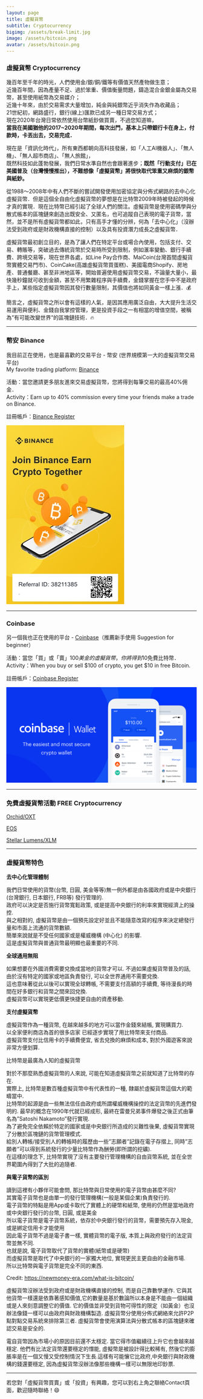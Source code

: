 ```yaml
---
layout: page
title: 虛擬貨幣
subtitle: Cryptocurrency
bigimg: /assets/break-limit.jpg
image: /assets/bitcoin.png
avatar: /assets/bitcoin.png
---
```


### 虛擬貨幣 Cryptocurrency

幾百年至千年的時光，人們使用金/銀/銅/鐵等有價值天然產物做生意；  
近幾百年間，因為產量不足、過於笨重、價值衡量問題，鑄造混合金銀金屬為交易幣，甚至使用紙幣為交易媒介；  
近幾十年來，由於交易需求大量增加，純金與純銀幣近乎消失作為收藏品；  
21世紀初，網路盛行，銀行(線上)匯款已成另一種日常交易方式；  
現在2020年台灣日常依然使用台幣紙鈔做買賣，不過您知道嘛，  
<b>當我在美國猶他的2017~2020年期間，每次出門，基本上只帶銀行卡在身上，付款時，卡丟出去，交易完成．</b>

現在是「資訊化時代」，所有東西都朝向高科技發展，如「人工AI機器人」、「無人機」、「無人超市商店」、「無人旅館」，  
既然科技如此蓬勃發展，我們日常水準自然也會跟著進步；<b>既然「行動支付」已在美國普及（台灣慢慢推出），不難想像「虛擬貨幣」將很快取代笨重又麻煩的銀幣與紙鈔。</b>

從1988～2008年中有人們不斷的嘗試開發使用加密協定與分佈式網路的去中心化虛擬貨幣．但是這個全自由化虛擬貨幣的夢想是在比特幣2009年時被發起的時候才真的實現．現在比特幣已經引起了全球人們的關注。虛擬貨幣是使用密碼學與分散式帳本的區塊鏈來創造出既安全、又匿名，也可追蹤自己表現的電子貨幣，當然，並不是所有虛擬貨幣都如此，只有高手才懂的分辨，何為「去中心化」（沒辦法受到政府或是財政機構直接的控制）以及具有投資潛力成長之虛擬貨幣．

虛擬貨幣最初創立目的，是為了讓人們在特定平台或場合內使用，包括支付、交易、轉賬等，突破過去傳統貨幣於交易時所受到限制，例如滙率變動、銀行手續費、跨境交易等，現在世界各處，如Line Pay合作商、MaiCoin(台灣首間虛擬貨幣實體交易門市)、CoinCake(高雄虛擬貨幣買蛋糕)、美國電商Shopify、房地產、普通餐廳、甚至非洲地區等，開始普遍使用虛擬貨幣交易，不論量大量小，最快幾秒鐘就可收到金額，甚至不用繁雜程序與手續費，金錢掌握在您手中不是政府手上，某些指定虛擬貨幣因其發行數量限制，其價值也將如同黃金一樣上漲．:moneybag:

簡言之，虛擬貨幣之所以會有這樣的人氣，是因其應用廣泛自由，大大提升生活交易運用與便利、金錢自我掌控管理，更是投資手段之一有相當的增值空間，被稱為”有可能改變世界”的區塊鏈技術．:fire:

---

### 幣安 Binance

我目前正在使用，也是最喜歡的交易平台 - 幣安 (世界規模第一大的虛擬貨幣交易平台)  
My favorite trading platform: [Binance]

活動：當您邀請更多朋友進來交易虛擬貨幣，您將得到每筆交易的最高40%佣金．  
Activity：Earn up to 40% commission every time your friends make a trade on Binance.

註冊帳戶：[Binance Register]

![binance-ref](/assets/binance-ref.jpg)

---

### Coinbase

另一個我也正在使用的平台 - [Coinbase]（推薦新手使用 Suggestion for beginner）


活動：當您「買」或「賣」$100美金的虛擬貨幣，你將得到$10免費比特幣．  
Activity：When you buy or sell $100 of crypto, you get $10 in free Bitcoin.

註冊帳戶：[Coinbase Register]

![coinbase-ref](/assets/coinbase.png)

---

### 免費虛擬貨幣活動 FREE Cryptocurrency

[Orchid/OXT]

[EOS]

[Stellar Lumens/XLM]

---

### 虛擬貨幣特色

<b>去中心化管理體制</b>

我們日常使用的貨幣(台幣, 日圓, 美金等等)無一例外都是由各國政府或是中央銀行(台灣銀行, 日本銀行, FRB等) 發行管理的.  
政府可以決定是否施行貨幣寬鬆政策, 或是提高中央銀行的利率來實現經濟上的操控.  
與之相對的, 虛擬貨幣是由一個預先設定好並且不能隨意改寫的程序來決定總發行量和市面上流通的貨幣數額.  
簡單來說就是不受任何國家或是權威機構 (中心化) 的影響.  
這是虛擬貨幣與普通貨幣最明顯也最重要的不同.  

<b>全球通用無阻</b>

如果想要在外國消費需要兌換成當地的貨幣才可以. 不過如果虛擬貨幣普及的話, 由於沒有特定的國家或地區負責發行, 可以全世界通用不需要兌換.  
這也意味著從此以後可以實現全球轉帳, 不需要支付高額的手續費, 等待漫長的時間在好多銀行和貨幣之間來回兌換.  
虛擬貨幣可以實現更低價更快捷更自由的資產移動.  

<b>支付虛擬貨幣</b>

虛擬貨幣作為一種貨幣, 在越來越多的地方可以當作金錢來結帳, 實現購買力.  
以全家便利商店為首的很多店家 已經逐步實現了用比特幣來支付商品.  
虛擬貨幣支付比信用卡的手續費便宜, 省去兌換的麻煩和成本, 對於外國遊客來說非常方便划算.  

比特幣是最廣為人知的虛擬貨幣

對於不那麼熟悉虛擬貨幣的人來說, 可能在知道虛擬貨幣之前就知道了比特幣的存在.  
實際上, 比特幣是數百種虛擬貨幣中有代表性的一種, 隸屬於虛擬貨幣這個大的範疇當中.  
比特幣的起源是由一些無法信任由政府或所謂權威機構操控的法定貨幣的先進們發明的. 最早的概念在1990年代就已經成形, 最終在雷曼兄弟事件爆發之後正式由筆名為”Satoshi Nakamoto”發行實現.  
為了避免完全依賴於特定的國家或是中央銀行所造成的災難性後果, 虛擬貨幣實現了分散於區塊鏈的貨幣管理模式.  
給別人轉帳/接受別人的轉帳時的履歷由一些”志願者”記錄在電子存摺上, 同時”志願者”可以得到系統發行的少量比特幣作為酬勞(即所謂的挖礦).  
在這樣的理念下, 比特幣實現了沒有主要發行管理機構的自由貨幣系統, 並在全世界範圍內得到了大批的追隨者.  

<b>與電子貨幣的區別</b>

讀到這裡有小夥伴可能會問, 那比特幣與日常使用的電子貨幣由甚麼不同?  
其實電子貨幣也是由單一的發行管理機構(一般是某個企業)負責發行的.  
電子貨幣的特點是用App或卡取代了實體上的硬幣和紙幣, 使用的仍然是當地政府或中央銀行發行的台幣, 日圓, 或是美金  
所以電子貨幣是電子貨幣系統，依存於中央銀行發行的貨幣，需要預先存入現金, 或是綁定信用卡才能使用  
因此電子貨幣不過是電子書一樣, 實體貨幣的電子版, 本質上與政府發行的法定貨幣並無不同.  
也就是說, 電子貨幣取代了貨幣的實體(紙幣或是硬幣)  
而虛擬貨幣是取代了中央銀行的一家獨大地位, 實現更民主更自由的金融市場.  
所以比特幣與電子貨幣是完全不同的東西.  

Credit: https://newmoney-era.com/what-is-bitcoin/ 

虛擬貨幣沒辦法受到政府或是財政機構直接的控制, 而是自己靠數學運作. 它與其他貨幣一樣還是依靠著感知價值,它的數量是基於數論所以本身是不能由一個組織或是人來刻意調整它的價值. 它的價值並非受到貨物可得性的限定（如黃金）也沒辦法像錢一樣可以由政府與財政機構製造.
虛擬貨幣分使用分佈式網絡來允許P2P點對點交易系統來排除第三者. 虛擬貨幣會使用演算法與分散式帳本的區塊鏈來確認交易是安全的.

電自貨幣因為市場小的原因目前還不太穩定. 當它得市值繼續往上升它也會越來越穩定. 他們有比法定貨幣還要穩定的憯能, 虛擬幣是被設計得比較稀有, 然後它的膨脹率是在一個又慢又受控制情況下生長.這樣有可能懹它比政府,中央銀行與財政機構的錢還要穩定, 因為虛擬貨幣沒辦法像那些機構一樣可以無限地印鈔票.

---

若您對「虛擬貨幣買賣」或「投資」有興趣，您可以到右上角之聯絡Contact頁面，歡迎隨時聯絡！:smile:

[Binance]: https://www.binance.com/en
[Binance Register]: https://www.binance.com/en/register?ref=38211385 
[Coinbase]: https://www.coinbase.com/dashboard
[Coinbase Register]: https://www.coinbase.com/join/huang_ptg
[Let's Go]: https://www.amway.com/tomyhhc  
[Orchid/OXT]: https://coinbase.com/earn/oxt/invite/c3fqkt75
[EOS]: https://coinbase.com/earn/eos/invite/d8q013zn
[Stellar Lumens/XLM]: https://coinbase.com/earn/xlm/invite/06w5q71j
